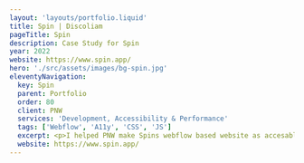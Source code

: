 ```yaml
---
layout: 'layouts/portfolio.liquid'
title: Spin | Discoliam
pageTitle: Spin
description: Case Study for Spin
year: 2022
website: https://www.spin.app/
hero: './src/assets/images/bg-spin.jpg'
eleventyNavigation:
  key: Spin
  parent: Portfolio
  order: 80
  client: PNW
  services: 'Development, Accessibility & Performance'
  tags: ['Webflow', 'A11y', 'CSS', 'JS']
  excerpt: <p>I helped PNW make Spins webflow based website as accesable as possible</p>
  website: https://www.spin.app/
---
```

